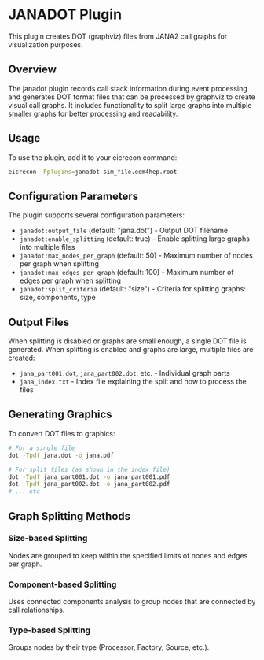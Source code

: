 # JANADOT Plugin

This plugin creates DOT (graphviz) files from JANA2 call graphs for visualization purposes.

## Overview

The janadot plugin records call stack information during event processing and generates DOT format files that can be processed by graphviz to create visual call graphs. It includes functionality to split large graphs into multiple smaller graphs for better processing and readability.

## Usage

To use the plugin, add it to your eicrecon command:

```bash
eicrecon -Pplugins=janadot sim_file.edm4hep.root
```

## Configuration Parameters

The plugin supports several configuration parameters:

- `janadot:output_file` (default: "jana.dot") - Output DOT filename
- `janadot:enable_splitting` (default: true) - Enable splitting large graphs into multiple files  
- `janadot:max_nodes_per_graph` (default: 50) - Maximum number of nodes per graph when splitting
- `janadot:max_edges_per_graph` (default: 100) - Maximum number of edges per graph when splitting
- `janadot:split_criteria` (default: "size") - Criteria for splitting graphs: size, components, type

## Output Files

When splitting is disabled or graphs are small enough, a single DOT file is generated. When splitting is enabled and graphs are large, multiple files are created:

- `jana_part001.dot`, `jana_part002.dot`, etc. - Individual graph parts
- `jana_index.txt` - Index file explaining the split and how to process the files

## Generating Graphics

To convert DOT files to graphics:

```bash
# For a single file
dot -Tpdf jana.dot -o jana.pdf

# For split files (as shown in the index file)
dot -Tpdf jana_part001.dot -o jana_part001.pdf
dot -Tpdf jana_part002.dot -o jana_part002.pdf
# ... etc
```

## Graph Splitting Methods

### Size-based Splitting
Nodes are grouped to keep within the specified limits of nodes and edges per graph.

### Component-based Splitting  
Uses connected components analysis to group nodes that are connected by call relationships.

### Type-based Splitting
Groups nodes by their type (Processor, Factory, Source, etc.).